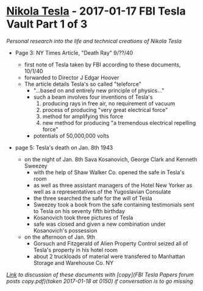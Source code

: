 # [Nikola Tesla](https://infining.github.io/nikolatesla/) - 2017-01-17 FBI Tesla Vault Part 1 of 3

*Personal research into the life and technical creations of Nikola Tesla*

- Page 3: NY Times Article, "Death Ray" 9/??/40
  - first note of Tesla taken by FBI according to these documents, 10/1/40
  - forwarded to Director J Edgar Hoover
  - The article details Tesla's so called "teleforce"
    - "...based on and entirely new principle of physics..."
    - such a beam involves four inventions of Tesla's
      1. producing rays in free air, no requirement of vacuum
      2. process of producing "very great electrical force"
      3. method for amplifying this force
      4. new method for producing "a tremendous electrical repelling force"
    - potentials of 50,000,000 volts

- page 5: Tesla's death on Jan. 8th 1943
  - on the night of Jan. 8th Sava Kosanovich, George Clark and Kenneth Sweezey
    - with the help of Shaw Walker Co. opened the safe in Tesla's room
    - as well as three assistant managers of the Hotel New Yorker as well as a representatives of the Yugoslavian Consulate
    - the three searched the safe for the will of Tesla
    - Sweezey took a book from the safe containing testimonials sent to Tesla on his seventy fifth birthday
    - Kosanovich took three pictures of Tesla
    - safe was closed and given a new combination under Kosanovich's possession
  - on the afternoon of Jan. 9th
    - Gorsuch and Fitzgerald of Alien Property Control seized all of Tesla's property in his hotel room
    - about 2 truckloads of material were transfered to Manhattan Storage and Warehouse Co. NY

*[Link](http://energy-shiftingparadigms.com/index.php?topic=2493.0) to discussion of these documents with [copy](FBI Tesla Papers forum posts copy.pdf)(taken 2017-01-18 at 0150) if conversation is to go missing*
